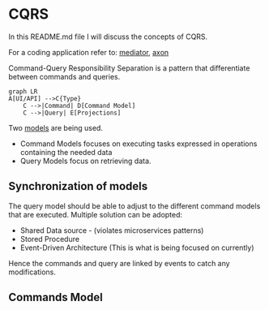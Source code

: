 # CQRS

In this README.md file I will discuss the concepts of CQRS. 

For a coding application refer to: [mediator](https://github.com/RolandSall/Microservices-Concepts/tree/main/design-patterns/Mediator-CQRS/dotnet-core), [axon](https://github.com/RolandSall/Microservices-Concepts/tree/main/event-driven-microservices/java/templates/cqrs-eventsourcing-axon)

Command-Query Responsibility Separation is a pattern that differentiate between commands and queries.


```mermaid
graph LR
A[UI/API] -->C{Type}
    C -->|Command| D[Command Model]
    C -->|Query| E[Projections]
```


Two [models](https://github.com/RolandSall/Microservices-Concepts/tree/main/software-design/DDD) are being used.

* Command Models focuses on executing tasks expressed in operations containing the needed data
* Query Models focus on retrieving data.

## Synchronization of models

The query model should be able to adjust to the different command models that are executed. Multiple solution can be adopted:

*  Shared Data source - (violates microservices patterns)
* Stored Procedure
* Event-Driven Architecture (This is what is being focused on currently)

Hence the commands and query are linked by events to catch any modifications.

## Commands Model

